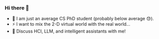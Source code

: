 ### Hi there 👋
- 🌱 I am just an average CS PhD student (probably below average 😓).
- ⚡ I want to mix the 2-D virtual world with the real world...
- 💬 Discuss HCI, LLM, and intelligent assistants with me!

<!--
**MinhuiLIANG/MinhuiLIANG** is a ✨ _special_ ✨ repository because its `README.md` (this file) appears on your GitHub profile.

Here are some ideas to get you started:

- 🔭 I’m currently working on ...
- 🌱 I’m currently learning ...
- 👯 I’m looking to collaborate on ...
- 🤔 I’m looking for help with ...
- 💬 Ask me about ...
- 📫 How to reach me: ...
- 😄 Pronouns: ...
- ⚡ Fun fact: ...
-->
